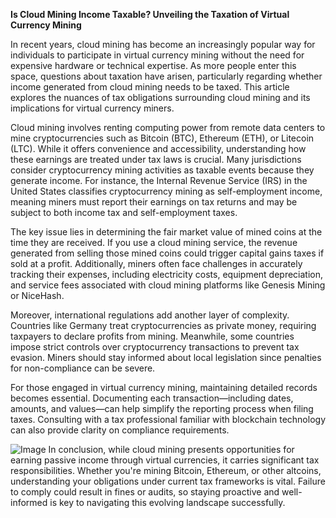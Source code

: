 **Is Cloud Mining Income Taxable? Unveiling the Taxation of Virtual Currency Mining**

In recent years, cloud mining has become an increasingly popular way for individuals to participate in virtual currency mining without the need for expensive hardware or technical expertise. As more people enter this space, questions about taxation have arisen, particularly regarding whether income generated from cloud mining needs to be taxed. This article explores the nuances of tax obligations surrounding cloud mining and its implications for virtual currency miners.

Cloud mining involves renting computing power from remote data centers to mine cryptocurrencies such as Bitcoin (BTC), Ethereum (ETH), or Litecoin (LTC). While it offers convenience and accessibility, understanding how these earnings are treated under tax laws is crucial. Many jurisdictions consider cryptocurrency mining activities as taxable events because they generate income. For instance, the Internal Revenue Service (IRS) in the United States classifies cryptocurrency mining as self-employment income, meaning miners must report their earnings on tax returns and may be subject to both income tax and self-employment taxes.

The key issue lies in determining the fair market value of mined coins at the time they are received. If you use a cloud mining service, the revenue generated from selling those mined coins could trigger capital gains taxes if sold at a profit. Additionally, miners often face challenges in accurately tracking their expenses, including electricity costs, equipment depreciation, and service fees associated with cloud mining platforms like Genesis Mining or NiceHash.

Moreover, international regulations add another layer of complexity. Countries like Germany treat cryptocurrencies as private money, requiring taxpayers to declare profits from mining. Meanwhile, some countries impose strict controls over cryptocurrency transactions to prevent tax evasion. Miners should stay informed about local legislation since penalties for non-compliance can be severe.

For those engaged in virtual currency mining, maintaining detailed records becomes essential. Documenting each transaction—including dates, amounts, and values—can help simplify the reporting process when filing taxes. Consulting with a tax professional familiar with blockchain technology can also provide clarity on compliance requirements.


![Image](https://github.com/user-attachments/assets/31692037-0104-4703-abd1-696b6a7dd41b)
In conclusion, while cloud mining presents opportunities for earning passive income through virtual currencies, it carries significant tax responsibilities. Whether you're mining Bitcoin, Ethereum, or other altcoins, understanding your obligations under current tax frameworks is vital. Failure to comply could result in fines or audits, so staying proactive and well-informed is key to navigating this evolving landscape successfully.